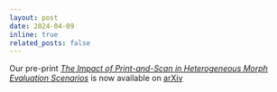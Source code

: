 ```yaml
---
layout: post
date: 2024-04-09
inline: true
related_posts: false
---
```


Our pre-print *[The Impact of Print-and-Scan in Heterogeneous Morph Evaluation Scenarios](https://arxiv.org/abs/2404.06559)* is now available on [arXiv](https://arxiv.org/abs/2404.06025)
